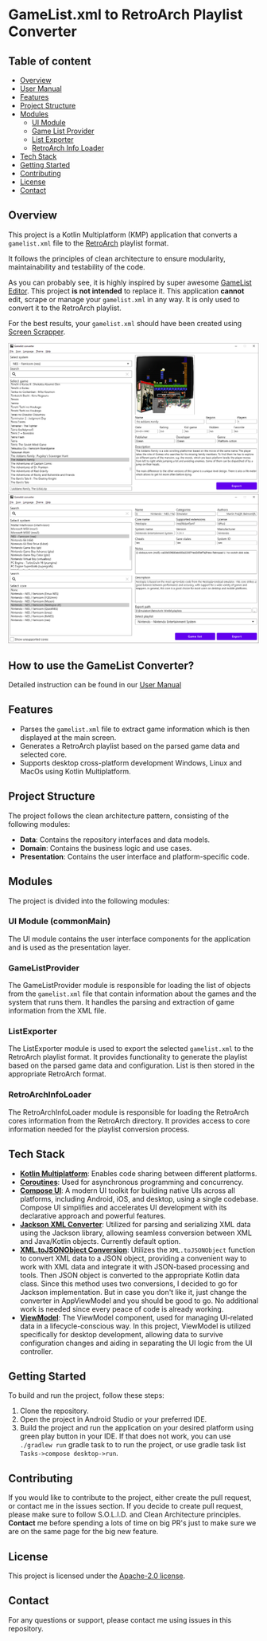 # GameList.xml to RetroArch Playlist Converter

## Table of content
- [Overview](#overview)
- [User Manual](#how-to-use-the-gamelist-converter)
- [Features](#features)
- [Project Structure](#project-structure)
- [Modules](#modules)
  - [UI Module](#ui-module-commonmain)
  - [Game List Provider](#gamelistprovider)
  - [List Exporter](#listexporter)
  - [RetroArch Info Loader](#retroarchinfoloader)
- [Tech Stack](#tech-stack)
- [Getting Started](#getting-started)
- [Contributing](#contributing)
- [License](#license)
- [Contact](#contact)

## Overview
This project is a Kotlin Multiplatform (KMP) application that converts a `gamelist.xml` file to the [RetroArch](https://www.retroarch.com/) playlist format. 

It follows the principles of clean architecture to ensure modularity, maintainability and testability of the code.

As you can probably see, it is highly inspired by super awesome [GameList Editor](https://github.com/andresdelcampo/GameList_Editor). This project **is not intended** to replace it. This application **cannot** edit, scrape or manage your `gamelist.xml` in any way. It is only used to convert it to the RetroArch playlist.

For the best results, your `gamelist.xml` should have been created using [Screen Scrapper](https://www.screenscraper.fr/).

![GameList Converter](Documentation/Images/ShowCase_01.png)
![GameList Converter](Documentation/Images/ShowCase_02.png)

## How to use the GameList Converter?
Detailed instruction can be found in our [User Manual](https://github.com/bnovakovic/GameList_Converter/blob/main/Documentation/UserManual/UserManual.adoc)

## Features
- Parses the `gamelist.xml` file to extract game information which is then displayed at the main screen.
- Generates a RetroArch playlist based on the parsed game data and selected core.
- Supports desktop cross-platform development Windows, Linux and MacOs using Kotlin Multiplatform.

## Project Structure
The project follows the clean architecture pattern, consisting of the following modules:
- **Data**: Contains the repository interfaces and data models.
- **Domain**: Contains the business logic and use cases.
- **Presentation**: Contains the user interface and platform-specific code.

## Modules
The project is divided into the following modules:

### UI Module (commonMain)
The UI module contains the user interface components for the application and is used as the presentation layer.

### GameListProvider
The GameListProvider module is responsible for loading the list of objects from the `gamelist.xml` file that contain information about the games and the system that runs them. It handles the parsing and extraction of game information from the XML file.

### ListExporter
The ListExporter module is used to export the selected `gamelist.xml` to the RetroArch playlist format. It provides functionality to generate the playlist based on the parsed game data and configuration. List is then stored in the appropriate RetroArch format.

### RetroArchInfoLoader
The RetroArchInfoLoader module is responsible for loading the RetroArch cores information from the RetroArch directory. It provides access to core information needed for the playlist conversion process.

## Tech Stack
- **[Kotlin Multiplatform](https://kotlinlang.org/docs/multiplatform.html)**: Enables code sharing between different platforms.
- **[Coroutines](https://kotlinlang.org/docs/coroutines-overview.html)**: Used for asynchronous programming and concurrency.
- **[Compose UI](https://developer.android.com/jetpack/androidx/releases/compose-ui)**: A modern UI toolkit for building native UIs across all platforms, including Android, iOS, and desktop, using a single codebase. Compose UI simplifies and accelerates UI development with its declarative approach and powerful features.
- **[Jackson XML Converter](https://github.com/FasterXML/jackson-dataformat-xml)**: Utilized for parsing and serializing XML data using the Jackson library, allowing seamless conversion between XML and Java/Kotlin objects. Currently default option.
- **[XML.toJSONObject Conversion](https://www.json.org/)**: Utilizes the `XML.toJSONObject` function to convert XML data to a JSON object, providing a convenient way to work with XML data and integrate it with JSON-based processing and tools. Then JSON object is converted to the appropriate Kotlin data class. Since this method uses two conversions, I decided to go for Jackson implementation. But in case you don't like it, just change the converter in AppViewModel and you should be good to go. No additional work is needed since every peace of code is already working.
- **[ViewModel](https://developer.android.com/topic/libraries/architecture/viewmodel)**: The ViewModel component, used for managing UI-related data in a lifecycle-conscious way. In this project, ViewModel is utilized specifically for desktop development, allowing data to survive configuration changes and aiding in separating the UI logic from the UI controller.

## Getting Started
To build and run the project, follow these steps:
1. Clone the repository.
2. Open the project in Android Studio or your preferred IDE.
3. Build the project and run the application on your desired platform using green play button in your IDE. If that does not work, you can use `./gradlew run` gradle task to to run the project, or use gradle task list `Tasks->compose desktop->run`.

## Contributing
If you would like to contribute to the project, either create the pull request, or contact me in the issues section. If you decide to create pull request, please make sure to follow S.O.L.I.D. and Clean Architecture principles.
**Contact** me before spending a lots of time on big PR's just to make sure we are on the same page for the big new feature. 

## License
This project is licensed under the [Apache-2.0 license](LICENSE).

## Contact
For any questions or support, please contact me using issues in this repository.
